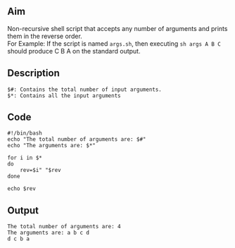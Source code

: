 ## Aim
Non-recursive shell script that accepts any number of arguments and prints them in the reverse order.  
For Example: If the script is named `args.sh`, then executing `sh args A B C` should produce C B A on the standard output.

## Description
```
$#: Contains the total number of input arguments.
$*: Contains all the input arguments
```

## Code
```
#!/bin/bash
echo "The total number of arguments are: $#"
echo "The arguments are: $*"

for i in $*
do
	rev=$i" "$rev
done

echo $rev
```

## Output
```
The total number of arguments are: 4
The arguments are: a b c d
d c b a
```
